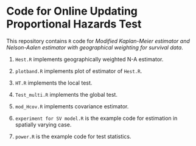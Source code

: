 # Code for Online Updating Proportional Hazards Test

This repository contains `R` code for *Modified Kaplan-Meier estimator and Nelson-Aalen
estimator with geographical weighting for survival data*.

1. `Hest.R` implements geographically weighted N-A estimator.

2. `plotband.R` implements plot of estimator of `Hest.R`.

3. `HT.R` implements the local test.

4. `Test_multi.R` implements the global test.

5. `mod_Hcov.R` implements covariance estimator. 

6. `experiment for SV model.R` is the example code for estimation in spatially varying case.

7. `power.R` is the example code for test statistics.
